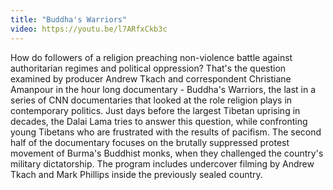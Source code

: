 ```yaml
---
title: "Buddha's Warriors"
video: https://youtu.be/l7ARfxCkb3c
---
```


How do followers of a religion preaching non-violence battle against authoritarian regimes and political oppression?  That's the question  examined by producer Andrew Tkach and correspondent Christiane Amanpour  in the hour long documentary -  Buddha's Warriors, the last in a series of CNN documentaries that looked  at the role religion plays in contemporary politics. Just days before the largest Tibetan uprising in decades, the Dalai Lama tries to answer this question, while  confronting young Tibetans who are frustrated with the results of  pacifism. The second half of the documentary focuses on the  brutally suppressed protest movement of  Burma's  Buddhist monks, when they challenged the country's military dictatorship.  The program includes undercover filming by Andrew Tkach and Mark Phillips inside the previously sealed country.
